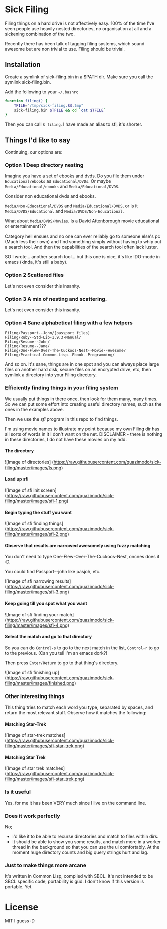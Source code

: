 # Sick Filing

Filing things on a hard drive is not affectively easy. 100% of the time I've seen people use heavily nested directories, no organisation at all and a sickening combination of the two.

Recently there has been talk of tagging filing systems, which sound awesome but are non trivial to use. Filing should be trivial.

## Installation

Create a symlink of sick-filing.bin in a $PATH dir. Make sure you call the symlink sick-filing.bin.

Add the following to your ```~/.bashrc```

```bash
function filing() {
    TFILE="/tmp/sick-filing.$$.tmp"
    sick-filing.bin $TFILE && cd `cat $TFILE`
}
```

Then you can call ```$ filing```. I have made an alias to sfi, it's shorter.


## Things I'd like to say

Continuing, our options are:

### Option 1 Deep directory nesting

Imagine you have a set of ebooks and dvds. Do you file them under ```Educational/ebooks``` as ```Educational/DVDs```. Or maybe ```Media/Educational/ebooks``` and ```Media/Educational/DVDS```.

Consider non educational dvds and ebooks.

```Media/Non-Educational/DVDS``` and ```Media/Educational/DVDS```, or is it ```Media/DVDS/Educational``` and ```Media/DVDS/Non-Educational```.

What about ```Media/DVDS/Movies```. Is a David Attenborough movie educational or entertainment???

Category hell ensues and no one can ever reliably go to someone else's pc (Much less their own) and find something simply without having to whip out a search tool. And then the capabilities of the search tool often lack luster.

SO I wrote... another search tool... but this one is nice, it's like IDO-mode in emacs (kinda, it's still a baby).


### Option 2 Scattered files

Let's not even consider this insanity.


### Option 3 A mix of nesting and scattering.

Let's not even consider this insanity.


### Option 4 Sane alphabetical filing with a few helpers

```
Filing/Passport--John/[passport_files]
Filing/Ruby--Std-Lib-1.9.3-Manual/
Filing/Resume--John/
Filing/Resume--Jane/
Filing/One-Flew-Over-The-Cuckoos-Nest--Movie--Awesome/
Filing/Practical-Common-Lisp--Ebook--Programming/
```

And so on. It's sane, things are in one spot and you can always place large files on another hard disk, secure files on an encrypted drive, etc, then symlink a directory into your Filing directory.


### Efficiently finding things in your filing system

We usually put things in there once, then look for them many, many times. So we can put some effort into creating useful directory names, such as the ones in the examples above.

Then we use the _sfi_ program in this repo to find things.

I'm using movie names to illustrate my point because my own Filing dir has all sorts of words in it I don't want on the net. DISCLAIMER - there is nothing in these directories, I do not have these movies on my hdd.


#### The directory
![Image of directories]
(https://raw.githubusercontent.com/quazimodo/sick-filing/master/images/ls.png)


#### Load up sfi
![Image of sfi init screen]
(https://raw.githubusercontent.com/quazimodo/sick-filing/master/images/sfi-1.png)


#### Begin typing the stuff you want
![Image of sfi finding things]
(https://raw.githubusercontent.com/quazimodo/sick-filing/master/images/sfi-2.png)


#### Observe that results are narrowed awesomely using fuzzy matching

You don't need to type One-Flew-Over-The-Cuckoos-Nest, oncnes  does it :D.

You could find Passport--john like pasjoh, etc.

![Image of sfi narrowing results]
(https://raw.githubusercontent.com/quazimodo/sick-filing/master/images/sfi-3.png)


#### Keep going till you spot what you want

![Image of sfi finding your match]
(https://raw.githubusercontent.com/quazimodo/sick-filing/master/images/sfi-4.png)


#### Select the match and go to that directory

So you can do ```Control-s``` to go to the next match in the list, ```Control-r``` to go to the previous. (Can you tell I'm an emacs dork?)

Then press ```Enter/Return``` to go to that thing's directory.

![Image of sfi finishing up]
(https://raw.githubusercontent.com/quazimodo/sick-filing/master/images/finished.png)


### Other interesting things

This thing tries to match each word you type, separated by spaces, and return the most relevant stuff. Observe how it matches the following:


#### Matching Star-Trek

![Image of star-trek matches]
(https://raw.githubusercontent.com/quazimodo/sick-filing/master/images/sfi-star-trek.png)


#### Matching Star Trek

![Image of star trek matches]
(https://raw.githubusercontent.com/quazimodo/sick-filing/master/images/sfi-star_trek.png)


### Is it useful

Yes, for me it has been VERY much since I live on the command line.

### Does it work perfectly

No;
- I'd like it to be able to recurse directories and match to files within dirs.
- It should be able to show you some results, and match more in a worker thread in the background so that you can use the ui comfortably. At the moment huge directory counts and big query strings hurt and lag.


### Just to make things more arcane

It's written in Common Lisp, compiled with SBCL. It's not intended to be SBCL specific code, portability is güd. I don't know if this version is portable. Yet.

# License

MIT I guess :D